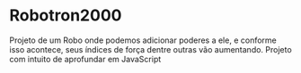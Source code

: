 # Robotron2000
Projeto de um Robo onde podemos adicionar poderes a ele, e conforme isso acontece, seus índices de força dentre outras vão aumentando. Projeto com intuito de aprofundar em JavaScript
